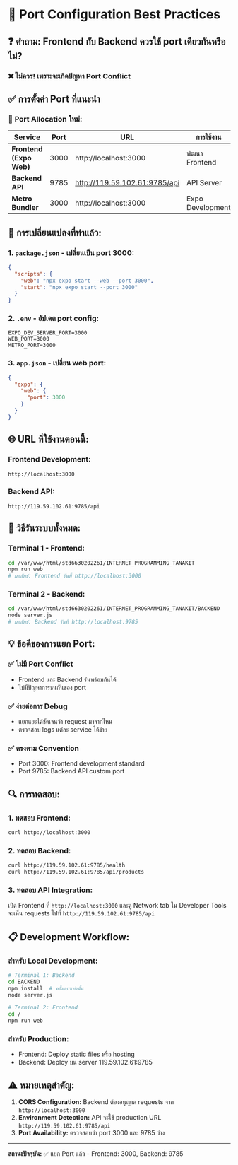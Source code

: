 # 🔧 Port Configuration Best Practices

## ❓ คำถาม: Frontend กับ Backend ควรใช้ port เดียวกันหรือไม่?

### ❌ **ไม่ควร!** เพราะจะเกิดปัญหา Port Conflict

## ✅ **การตั้งค่า Port ที่แนะนำ**

### 🎯 **Port Allocation ใหม่:**

| Service | Port | URL | การใช้งาน |
|---------|------|-----|-----------|
| **Frontend (Expo Web)** | 3000 | http://localhost:3000 | พัฒนา Frontend |
| **Backend API** | 9785 | http://119.59.102.61:9785/api | API Server |
| **Metro Bundler** | 3000 | http://localhost:3000 | Expo Development |

## 🔄 **การเปลี่ยนแปลงที่ทำแล้ว:**

### 1. `package.json` - เปลี่ยนเป็น port 3000:
```json
{
  "scripts": {
    "web": "npx expo start --web --port 3000",
    "start": "npx expo start --port 3000"
  }
}
```

### 2. `.env` - อัปเดต port config:
```env
EXPO_DEV_SERVER_PORT=3000
WEB_PORT=3000
METRO_PORT=3000
```

### 3. `app.json` - เปลี่ยน web port:
```json
{
  "expo": {
    "web": {
      "port": 3000
    }
  }
}
```

## 🌐 **URL ที่ใช้งานตอนนี้:**

### Frontend Development:
```
http://localhost:3000
```

### Backend API:
```
http://119.59.102.61:9785/api
```

## 🚀 **วิธีรันระบบทั้งหมด:**

### Terminal 1 - Frontend:
```bash
cd /var/www/html/std6630202261/INTERNET_PROGRAMMING_TANAKIT
npm run web
# ผลลัพธ์: Frontend รันที่ http://localhost:3000
```

### Terminal 2 - Backend:
```bash
cd /var/www/html/std6630202261/INTERNET_PROGRAMMING_TANAKIT/BACKEND
node server.js
# ผลลัพธ์: Backend รันที่ http://localhost:9785
```

## 💡 **ข้อดีของการแยก Port:**

### ✅ **ไม่มี Port Conflict**
- Frontend และ Backend รันพร้อมกันได้
- ไม่มีปัญหาการชนกันของ port

### ✅ **ง่ายต่อการ Debug**
- แยกแยะได้ชัดเจนว่า request มาจากไหน
- ตรวจสอบ logs แต่ละ service ได้ง่าย

### ✅ **ตรงตาม Convention**
- Port 3000: Frontend development standard
- Port 9785: Backend API custom port

## 🔍 **การทดสอบ:**

### 1. ทดสอบ Frontend:
```bash
curl http://localhost:3000
```

### 2. ทดสอบ Backend:
```bash
curl http://119.59.102.61:9785/health
curl http://119.59.102.61:9785/api/products
```

### 3. ทดสอบ API Integration:
เปิด Frontend ที่ `http://localhost:3000` และดู Network tab ใน Developer Tools จะเห็น requests ไปที่ `http://119.59.102.61:9785/api`

## 📋 **Development Workflow:**

### สำหรับ Local Development:
```bash
# Terminal 1: Backend
cd BACKEND
npm install  # ครั้งแรกเท่านั้น
node server.js

# Terminal 2: Frontend
cd /
npm run web
```

### สำหรับ Production:
- Frontend: Deploy static files หรือ hosting
- Backend: Deploy บน server 119.59.102.61:9785

## ⚠️ **หมายเหตุสำคัญ:**

1. **CORS Configuration:** Backend ต้องอนุญาต requests จาก `http://localhost:3000`
2. **Environment Detection:** API จะใช้ production URL `http://119.59.102.61:9785/api`
3. **Port Availability:** ตรวจสอบว่า port 3000 และ 9785 ว่าง

---

**สถานะปัจจุบัน:** ✅ แยก Port แล้ว - Frontend: 3000, Backend: 9785
